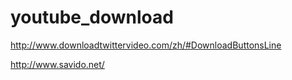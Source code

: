 # youtube_download

http://www.downloadtwittervideo.com/zh/#DownloadButtonsLine  

http://www.savido.net/

